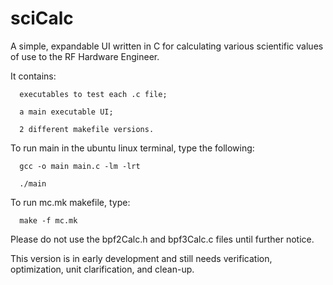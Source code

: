 # sciCalc
A simple, expandable UI written in C for calculating various scientific values of use to the RF Hardware Engineer.

It contains: 

      executables to test each .c file; 

      a main executable UI; 

      2 different makefile versions.

To run main in the ubuntu linux terminal, type the following:

      gcc -o main main.c -lm -lrt

      ./main

To run mc.mk makefile, type:

      make -f mc.mk

Please do not use the bpf2Calc.h and bpf3Calc.c files until further notice.

This version is in early development and still needs verification, optimization, unit clarification, and clean-up.
